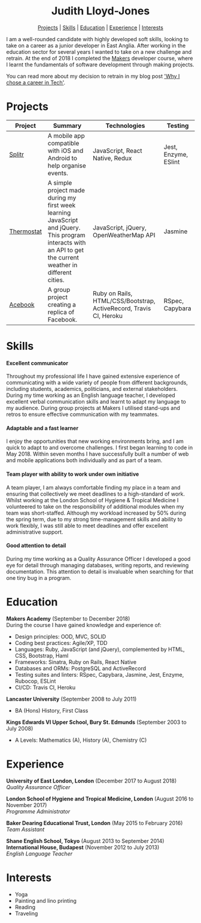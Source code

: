 <h1 align="center"> Judith Lloyd-Jones </h1>
 
<div align="center">
 
[Projects](#projects) | [Skills](#skills) | [Education](#education) | [Experience](#experience) | [Interests](#interests)

</div>

I am a well-rounded candidate with highly developed soft skills, looking to take on a career as a junior developer in East Anglia. After working in the education sector for several years I wanted to take on a new challenge and retrain. At the end of 2018 I completed the [Makers](https://makers.tech/) developer course, where I learnt the fundamentals of software development through making projects. 

You can read more about my decision to retrain in my blog post ['Why I chose a career in Tech'](https://medium.com/@j.r.lloydjones/why-i-chose-a-career-in-tech-c33c3a3c28dc). 

# Projects

| Project       | Summary       | Technologies  | Testing |
| ------------- |---------------| --------------|---------|
[Splitr](https://github.com/JL-J/splitr_app) | A mobile app compatible with iOS and Android to help organise events. | JavaScript, React Native, Redux | Jest, Enzyme, ESlint |
[Thermostat](https://github.com/JL-J/Thermostat_interface) | A simple project made during my first week learning JavaScript and jQuery. This program interacts with an API to get the current weather in different cities. | JavaScript, jQuery, OpenWeatherMap API | Jasmine |
[Acebook](https://github.com/RyanWolfen7/acebook-rails-template) | A group project creating a replica of Facebook. | Ruby on Rails, HTML/CSS/Bootstrap, ActiveRecord, Travis CI, Heroku | RSpec, Capybara |

# Skills

#### Excellent communicator 

Throughout my professional life I have gained extensive experience of communicating with a wide variety of people from different backgrounds, including students, academics, politicians, and external stakeholders. During my time working as an English language teacher, I developed excellent verbal communication skills and learnt to adapt my language to my audience. During group projects at Makers I utilised stand-ups and retros to ensure effective communication with my teammates.
 
#### Adaptable and a fast learner

I enjoy the opportunities that new working environments bring, and I am quick to adapt to and overcome challenges. I first began learning to code in May 2018. Within seven months I have successfully built a number of web and mobile applications both individually and as part of a team.   

#### Team player with ability to work under own initiative 

A team player, I am always comfortable finding my place in a team and ensuring that collectively we meet deadlines to a high-standard of work. Whilst working at the London School of Hygiene & Tropical Medicine I volunteered to take on the responsibility of additional modules when my team was short-staffed. Although my workload increased by 50% during the spring term, due to my strong time-management skills and ability to work flexibly, I was still able to meet deadlines and offer excellent administrative support. 

#### Good attention to detail

During my time working as a Quality Assurance Officer I developed a good eye for detail through managing databases, writing reports, and reviewing documentation. This attention to detail is invaluable when searching for that one tiny bug in a program.

# Education

**Makers Academy** (September to December 2018) </br>
During the course I have gained knowledge and experience of:
-	Design principles: OOD, MVC, SOLID
-	Coding best practices: Agile/XP, TDD
-	Languages: Ruby, JavaScript (and jQuery), complemented by HTML, CSS, Bootstrap, Haml
-	Frameworks: Sinatra, Ruby on Rails, React Native
-	Databases and ORMs: PostgreSQL and ActiveRecord
-	Testing suites and linters: RSpec, Capybara, Jasmine, Jest, Enzyme, Rubocop, ESLint
-	CI/CD: Travis CI, Heroku

**Lancaster University** (September 2008 to July 2011)

- BA (Hons) History, First Class

**Kings Edwards VI Upper School, Bury St. Edmunds** (September 2003 to July 2008)

- A Levels: Mathematics (A), History (A), Chemistry (C)

# Experience

**University of East London, London** (December 2017 to August 2018)    
*Quality Assurance Officer*  

**London School of Hygiene and Tropical Medicine, London** (August 2016 to November 2017)  
*Programme Administrator*  

**Baker Dearing Educational Trust, London** (May 2015 to February 2016)    
*Team Assistant*  

**Shane English School, Tokyo** (August 2013 to September 2014)  
**International House, Budapest** (November 2012 to July 2013)<br/>
*English Language Teacher* 

# Interests

- Yoga
- Painting and lino printing
- Reading
- Traveling
